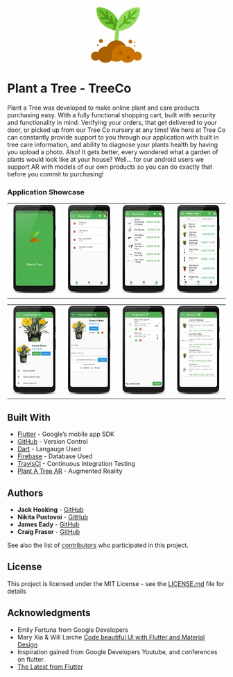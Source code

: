 ![]()

<p align="center"> 
<img src="https://github.com/jaaaxsonmh/trees_company/raw/master/tree.png">
</p>

# Plant a Tree - TreeCo
Plant a Tree was developed to make online plant and care products purchasing easy. With a fully functional shopping cart, built with security and functionality in mind. Verifying your orders, that get delivered to your door, or picked up from our Tree Co nursery at any time! We here at Tree Co can constantly provide support to you through our application with built in tree care information, and ability to diagnose your plants health by having you upload a photo. Also! It gets better, every wondered what a garden of plants would look like at your house? Well... for our android users we support AR with models of our own products so you can do exactly that before you commit to purchasing! 


### Application Showcase

|   |   |   |  |
| ------------ | ------------ | ------------ | ------------ |
| [![](https://github.com/jaaaxsonmh/trees_company/raw/master/screenshots/Untitled-1_framed.png?raw=true)](https://github.com/jaaaxsonmh/trees_company/raw/master/screenshots/Untitled-1_framed.png?raw=true)  | [![](https://github.com/jaaaxsonmh/trees_company/raw/master/screenshots/Untitled-2_framed.png?raw=true)](https://github.com/jaaaxsonmh/trees_company/raw/master/screenshots/Untitled-2_framed.png?raw=true)  | [![](https://github.com/jaaaxsonmh/trees_company/raw/master/screenshots/Untitled-3_framed.png?raw=true)](https://github.com/jaaaxsonmh/trees_company/raw/master/screenshots/Untitled-3_framed.png?raw=true)  |[![](https://github.com/jaaaxsonmh/trees_company/raw/master/screenshots/Untitled-4_framed.png?raw=true)](https://github.com/jaaaxsonmh/trees_company/raw/master/screenshots/Untitled-4_framed.png?raw=true)


|   |   |   |  |
| ------------ | ------------ | ------------ | ------------ |
| [![](https://github.com/jaaaxsonmh/trees_company/raw/master/screenshots/Untitled-5_framed.png?raw=true)](https://github.com/jaaaxsonmh/trees_company/raw/master/screenshots/Untitled-5_framed.png?raw=true)  | [![](https://github.com/jaaaxsonmh/trees_company/raw/master/screenshots/Untitled-6_framed.png?raw=true)](https://github.com/jaaaxsonmh/trees_company/raw/master/screenshots/Untitled-6_framed.png?raw=true)  | [![](https://github.com/jaaaxsonmh/trees_company/raw/master/screenshots/Untitled-7_framed.png?raw=true)](https://github.com/jaaaxsonmh/trees_company/raw/master/screenshots/Untitled-7_framed.png?raw=true)  |[![](https://github.com/jaaaxsonmh/trees_company/raw/master/screenshots/Untitled-8_framed.png?raw=true)](https://github.com/jaaaxsonmh/trees_company/raw/master/screenshots/Untitled-8_framed.png?raw=true)

## Built With

* [Flutter](https://flutter.io/) - Google’s mobile app SDK
* [GitHub](https://github.com/) - Version Control
* [Dart](https://www.dartlang.org/) - Langauge Used
* [Firebase](https://firebase.google.com/) - Database Used
* [TravisCI](https://travis-ci.org/) - Continuous Integration Testing
* [Plant A Tree AR](https://github.com/Deishelon/PlantATreeAR) - Augmented Reality 

## Authors


* **Jack Hosking** - [GitHub](https://github.com/jaaaxsonmh)
* **Nikita Pustovoi** - [GitHub](https://github.com/Deishelon)
* **James Eady** - [GitHub](https://github.com/Eadzz)
* **Craig Fraser** - [GitHub](https://github.com/Noodlien)


See also the list of [contributors](https://github.com/jaaaxsonmh/trees_company/graphs/contributors) who participated in this project.

## License

This project is licensed under the MIT License - see the [LICENSE.md](LICENSE.md) file for details

## Acknowledgments

* Emily Fortuna from Google Developers
* Mary Xia & Will Larche [Code beautiful UI with Flutter and Material Design](https://www.youtube.com/watch?v=hA0hrpR-o8U&t=286s)
* Inspiration gained from Google Developers Youtube, and conferences on flutter.
* [The Latest from Flutter](https://www.youtube.com/playlist?list=PLOU2XLYxmsII5MlZ8YfAwOMg5w3CaF7n9)

